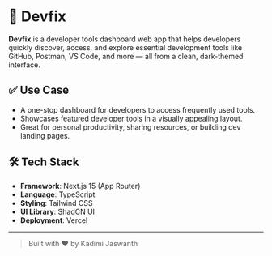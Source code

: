 # 🧰 Devfix

**Devfix** is a developer tools dashboard web app that helps developers quickly discover, access, and explore essential development tools like GitHub, Postman, VS Code, and more — all from a clean, dark-themed interface.

## ✅ Use Case

- A one-stop dashboard for developers to access frequently used tools.
- Showcases featured developer tools in a visually appealing layout.
- Great for personal productivity, sharing resources, or building dev landing pages.

## 🛠️ Tech Stack

- **Framework**: Next.js 15 (App Router)
- **Language**: TypeScript
- **Styling**: Tailwind CSS
- **UI Library**: ShadCN UI
- **Deployment**: Vercel

---

> Built with ❤️ by Kadimi Jaswanth
